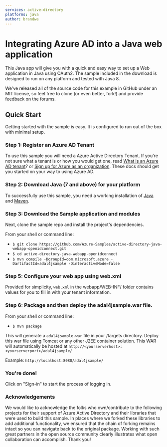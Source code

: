 ```yaml
---
services: active-directory
platforms: java
author: brandwe
---
```

# Integrating Azure AD into a Java web application

This Java app will give you with a quick and easy way to set up a Web application in Java using OAuth2. The sample included in the download is designed to run on any platform and tested with Java 8.

We've released all of the source code for this example in GitHub under an MIT license, so feel free to clone (or even better, fork!) and provide feedback on the forums.


## Quick Start

Getting started with the sample is easy. It is configured to run out of the box with minimal setup.

### Step 1: Register an Azure AD Tenant

To use this sample you will need a Azure Active Directory Tenant. If you're not sure what a tenant is or how you would get one, read [What is an Azure AD tenant](http://technet.microsoft.com/library/jj573650.aspx)? or [Sign up for Azure as an organization](http://azure.microsoft.com/documentation/articles/sign-up-organization/). These docs should get you started on your way to using Azure AD.

### Step 2: Download Java (7 and above) for your platform 

To successfully use this sample, you need a working installation of [Java](http://www.oracle.com/technetwork/java/javase/downloads/index.html) and [Maven](https://maven.apache.org).

### Step 3: Download the Sample application and modules

Next, clone the sample repo and install the project's dependencies.

From your shell or command line:

* `$ git clone https://github.com/Azure-Samples/active-directory-java-webapp-openidconnect.git`
* `$ cd active-directory-java-webapp-openidconnect`
* `$ mvn compile -DgroupId=com.microsoft.azure -DartifactId=adal4jsample -DinteractiveMode=false`

### Step 5: Configure your web app using web.xml

Provided for simplicity, `web.xml` in the webapp/WEB-INF/ folder contains values for you to fill in with your tenant information.

### Step 6: Package and then deploy the adal4jsample.war file.

From your shell or command line:

* `$ mvn package`

This will generate a `adal4jsample.war` file in your /targets directory. Deploy this war file using Tomcat or any other J2EE container solution. This WAR will automatically be hosted at `http://<yourserverhost>:<yourserverport>/adal4jsample/`

Example: `http://localhost:8080/adal4jsample/`


### You're done!

Click on "Sign-in" to start the process of logging in.

### Acknowledgements

We would like to acknowledge the folks who own/contribute to the following projects for their support of Azure Active Directory and their libraries that were used to build this sample. In places where we forked these libraries to add additional functionality, we ensured that the chain of forking remains intact so you can navigate back to the original package. Working with such great partners in the open source community clearly illustrates what open collaboration can accomplish. Thank you!


